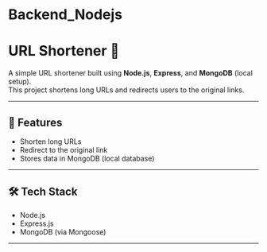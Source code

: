# Backend_Nodejs
# URL Shortener 🔗

A simple URL shortener built using **Node.js**, **Express**, and **MongoDB** (local setup).  
This project shortens long URLs and redirects users to the original links.

---

## 🚀 Features
- Shorten long URLs  
- Redirect to the original link  
- Stores data in MongoDB (local database)

---

## 🛠️ Tech Stack
- Node.js  
- Express.js  
- MongoDB (via Mongoose)

---



